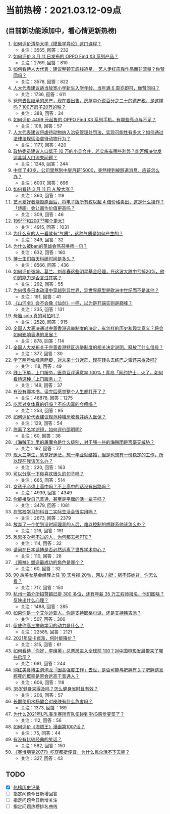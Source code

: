 # 当前热榜：2021.03.12-09点
## (目前新功能添加中，看心情更新热榜)
1. [如何评价清华大学《摸鱼学导论》这门课程？](https://www.zhihu.com/question/448630016)
    * 关注：3555, 回答：232
2. [如何评价 3 月 11 日发布的 OPPO Find X3 系列产品？](https://www.zhihu.com/question/448200613)
    * 关注：2769, 回答：810
3. [如何看待人大代表：建议整顿无底线追星， 艺人走红应靠作品而非流量？你赞同吗？](https://www.zhihu.com/question/448545659)
    * 关注：3578, 回答：822
4. [人大代表建议适当放宽小学新生入学年龄，当年满 6 周岁即可，你赞同吗？](https://www.zhihu.com/question/448559898)
    * 关注：1736, 回答：611
5. [爸爸去世继承的房产，现在要出售，房屋中介说百分之二十的遗产税，是这样吗？100万房子20万的税？](https://www.zhihu.com/question/348287427)
    * 关注：388, 回答：34
6. [如何评价 4499 元起售的 OPPO Find X3 系列手机，有哪些亮点与不足？](https://www.zhihu.com/question/448819828)
    * 关注：108, 回答：57
7. [人大代表建议将虐待动物纳入治安管理处罚法，实现可能性有多大？如何通过法律法规惩治虐待动物行为？](https://www.zhihu.com/question/448536131)
    * 关注：1177, 回答：420
8. [政协委员建议人口低于 10 万的小县合并，若实施有哪些利弊？能否解决欠发达县城人口流失问题？](https://www.zhihu.com/question/448537934)
    * 关注：1248, 回答：244
9. [中年了40岁，公司里熬到中层月薪15000，突然接到被辞退消息，应该怎么办？](https://www.zhihu.com/question/440996574)
    * 关注：6007, 回答：696
10. [如何看待 3 月 11 日 A 股大涨？](https://www.zhihu.com/question/448737124)
    * 关注：360, 回答：118
11. [艺术爱好者烧毁原画后，将电子版所有权以超 4 倍价格卖出，这是什么操作？「烧画」会让画作价值更高吗？](https://www.zhihu.com/question/448715601)
    * 关注：309, 回答：46
12. [199²⁰⁰和200¹⁹⁹哪个更大?](https://www.zhihu.com/question/380167560)
    * 关注：4915, 回答：1031
13. [为什么有的人一看就有“气质”，这种气质是如何产生的？](https://www.zhihu.com/question/439868962)
    * 关注：349, 回答：32
14. [为什么被ban的英雄会骂召唤师一句？](https://www.zhihu.com/question/435413809)
    * 关注：632, 回答：160
15. [博士生们每天科研时间是多久？](https://www.zhihu.com/question/27154943)
    * 关注：8566, 回答：436
16. [如何评价张坤、葛兰、刘彦春这些明星基金经理，在这波大跌中亏掉20%，他们的能力是否言过其实？](https://www.zhihu.com/question/448502554)
    * 关注：292, 回答：55
17. [为何很多日本动漫中穿越到异世界，异世界原型是欧洲中世纪而不是其他？](https://www.zhihu.com/question/274667903)
    * 关注：191, 回答：41
18. [《山河令》会不会像《仙剑》一样，以为是开端实则是巅峰？](https://www.zhihu.com/question/448730780)
    * 关注：235, 回答：131
19. [母胎 solo 真的可怕吗？](https://www.zhihu.com/question/440053207)
    * 关注：2528, 回答：915
20. [全国人大表决通过完善香港选举制度的决定，有怎样的历史和现实意义？将会如何影响香港的发展？](https://www.zhihu.com/question/447712125)
    * 关注：878, 回答：114
21. [全国人大发布关于完善香港特区选举制度的相关决定说明，释放了什么信号？](https://www.zhihu.com/question/447720983)
    * 关注：377, 回答：30
22. [学了两年仙峰菩萨脚，对未来十分迷茫，现在转头去练巴之雷还来得及吗?](https://www.zhihu.com/question/448364536)
    * 关注：118, 回答：49
23. [线上下单，上门服务，医患互评满意率 100%！青岛「网约护士」火了，如何看待这种「上门服务」？](https://www.zhihu.com/question/448726306)
    * 关注：149, 回答：37
24. [有没有哪本书，读完后感觉整个人生都打开了？](https://www.zhihu.com/question/419528920)
    * 关注：48878, 回答：1275
25. [吃素对身体真的好吗？不吃肉真的会瘦吗？](https://www.zhihu.com/question/425560491)
    * 关注：253, 回答：95
26. [如何评价代表建议规范种植牙收费并纳入医保？](https://www.zhihu.com/question/448789738)
    * 关注：129, 回答：54
27. [脱离了名学滤镜，如何评价邵明明?](https://www.zhihu.com/question/448295981)
    * 关注：60, 回答：38
28. [《海贼王》里的屠魔令是什么级别，对于强一些的海贼团是否毫无威胁？](https://www.zhihu.com/question/308035500)
    * 关注：197, 回答：77
29. [现大三学生，感觉好迷茫，想一毕业就结婚，但是也想有一份稳定的工作，所以现在我该怎么办？](https://www.zhihu.com/question/448509738)
    * 关注：220, 回答：163
30. [可以分享一下你喜欢很久的句子吗？](https://www.zhihu.com/question/446792725)
    * 关注：665, 回答：514
31. [女孩子必须上高中吗？不上高中的话没有出路吗？](https://www.zhihu.com/question/441417513)
    * 关注：4939, 回答：4349
32. [你能接受自己普通，甚至是平庸的活一辈子吗？](https://www.zhihu.com/question/442092262)
    * 关注：3479, 回答：1081
33. [在驾校学习的科目二实际生活会很实用吗？](https://www.zhihu.com/question/295631252)
    * 关注：2673, 回答：2379
34. [放弃了一个忙到没时间理我的人后，难以控制的想联系他该怎么办？](https://www.zhihu.com/question/446212719)
    * 关注：216, 回答：191
35. [雅思多次考不过的人，为何都去考PTE？](https://www.zhihu.com/question/442468744)
    * 关注：114, 回答：32
36. [请问在日本读博是否必然远离了世界学术中心？](https://www.zhihu.com/question/440354267)
    * 关注：110, 回答：28
37. [《原神》塑造最成功的角色是哪个？](https://www.zhihu.com/question/448400489)
    * 关注：60, 回答：32
38. [90 后美女基金经理上任 10 天亏损 20％，网友力挺：锅不该她背，你怎么看？](https://www.zhihu.com/question/448721696)
    * 关注：717, 回答：150
39. [杭州一婚介所招赘婿已排 300 多位，还有年薪 35 万工程师报名，他们图啥？反映出什么心理？](https://www.zhihu.com/question/448749881)
    * 关注：1488, 回答：285
40. [如果你是一个艾尔迪亚人，你是支持耶格尔派，还是支持韩吉派？](https://www.zhihu.com/question/442421287)
    * 关注：507, 回答：300
41. [促使你高三拼命学习的动力是什么？](https://www.zhihu.com/question/35708794)
    * 关注：22585, 回答：2121
42. [2021年显卡疯涨，何时能降价？](https://www.zhihu.com/question/439229840)
    * 关注：315, 回答：61
43. [如何看待「你好，李焕英」总票房进入全球前 100？对中国电影发展带来了哪些启示？](https://www.zhihu.com/question/448705139)
    * 关注：681, 回答：244
44. [网红美食博主泡泡龙「因高强度工作」去世，是否可能与肥胖有关？肥胖诱发猝死的概率是否会远高于普通人？](https://www.zhihu.com/question/448566072)
    * 关注：606, 回答：118
45. [35岁健身来得及吗？怎么健身省时且有效？](https://www.zhihu.com/question/447581842)
    * 关注：206, 回答：57
46. [长期使用水杨酸会对皮肤有什么危害吗？](https://www.zhihu.com/question/322404035)
    * 关注：1373, 回答：169
47. [为什么2021年LPL春季赛所有队伍碰到RNG感觉变菜了？](https://www.zhihu.com/question/448186521)
    * 关注：112, 回答：56
48. [如何评价《海贼王》漫画第1007话？](https://www.zhihu.com/question/448641804)
    * 关注：75, 回答：44
49. [有没有比较经典的笑话？](https://www.zhihu.com/question/438330079)
    * 关注：582, 回答：150
50. [《赛博朋克2077》吃穿都挺便宜，为什么民众活不下去呢？](https://www.zhihu.com/question/448297157)
    * 关注：327, 回答：43
## TODO
* [x] [热榜历史记录](hot_history/AllHot.md)
* [ ] 指定问题今日新增回答
* [ ] 指定问题今日新增关注
* [ ] 指定问题热榜排名曲线
